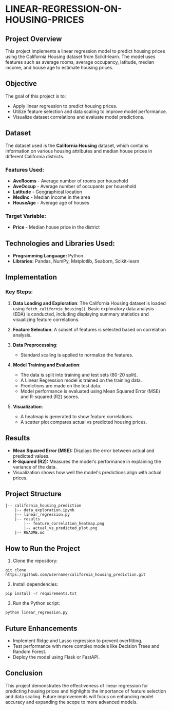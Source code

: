 
# LINEAR-REGRESSION-ON-HOUSING-PRICES

## Project Overview

This project implements a linear regression model to predict housing prices using the California Housing dataset from Scikit-learn. The model uses features such as average rooms, average occupancy, latitude, median income, and house age to estimate housing prices.

## Objective

The goal of this project is to:

- Apply linear regression to predict housing prices.
- Utilize feature selection and data scaling to improve model performance.
- Visualize dataset correlations and evaluate model predictions.

## Dataset

The dataset used is the **California Housing** dataset, which contains information on various housing attributes and median house prices in different California districts.

### Features Used:

- **AveRooms** - Average number of rooms per household
- **AveOccup** - Average number of occupants per household
- **Latitude** - Geographical location
- **MedInc** - Median income in the area
- **HouseAge** - Average age of houses

### Target Variable:

- **Price** - Median house price in the district

## Technologies and Libraries Used:

- **Programming Language:** Python
- **Libraries:** Pandas, NumPy, Matplotlib, Seaborn, Scikit-learn

## Implementation

### Key Steps:

1. **Data Loading and Exploration**: The California Housing dataset is loaded using `fetch_california_housing()`. Basic exploratory data analysis (EDA) is conducted, including displaying summary statistics and visualizing feature correlations.

2. **Feature Selection**: A subset of features is selected based on correlation analysis.

3. **Data Preprocessing**:

   - Standard scaling is applied to normalize the features.

4. **Model Training and Evaluation**:

   - The data is split into training and test sets (80-20 split).
   - A Linear Regression model is trained on the training data.
   - Predictions are made on the test data.
   - Model performance is evaluated using Mean Squared Error (MSE) and R-squared (R2) scores.

5. **Visualization**:

   - A heatmap is generated to show feature correlations.
   - A scatter plot compares actual vs predicted housing prices.

## Results

- **Mean Squared Error (MSE):** Displays the error between actual and predicted values.
- **R-Squared (R2):** Measures the model's performance in explaining the variance of the data.
- Visualization shows how well the model's predictions align with actual prices.

## Project Structure

```
|-- california_housing_prediction
    |-- data_exploration.ipynb
    |-- linear_regression.py
    |-- results
        |-- feature_correlation_heatmap.png
        |-- actual_vs_predicted_plot.png
    |-- README.md
```

## How to Run the Project

1. Clone the repository:

```
git clone https://github.com/username/california_housing_prediction.git
```

2. Install dependencies:

```
pip install -r requirements.txt
```

3. Run the Python script:

```
python linear_regression.py
```

## Future Enhancements

- Implement Ridge and Lasso regression to prevent overfitting.
- Test performance with more complex models like Decision Trees and Random Forest.
- Deploy the model using Flask or FastAPI.

## Conclusion

This project demonstrates the effectiveness of linear regression for predicting housing prices and highlights the importance of feature selection and data scaling. Future improvements will focus on enhancing model accuracy and expanding the scope to more advanced models.

